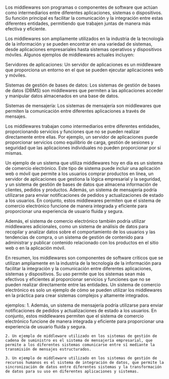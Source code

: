 Los middlewares son programas o componentes de software que actúan como intermediarios entre diferentes aplicaciones, sistemas o dispositivos. Su función principal es facilitar la comunicación y la integración entre estas diferentes entidades, permitiendo que trabajen juntas de manera más efectiva y eficiente.

Los middlewares son ampliamente utilizados en la industria de la tecnología de la información y se pueden encontrar en una variedad de sistemas, desde aplicaciones empresariales hasta sistemas operativos y dispositivos móviles. Algunos ejemplos de middlewares actuales incluyen:

Servidores de aplicaciones: Un servidor de aplicaciones es un middleware que proporciona un entorno en el que se pueden ejecutar aplicaciones web y móviles.

Sistemas de gestión de bases de datos: Los sistemas de gestión de bases de datos (DBMS) son middlewares que permiten a las aplicaciones acceder y manipular datos almacenados en una base de datos.

Sistemas de mensajería: Los sistemas de mensajería son middlewares que permiten la comunicación entre diferentes aplicaciones a través de mensajes.

Los middlewares trabajan como intermediarios entre diferentes entidades, proporcionando servicios y funciones que no se pueden realizar directamente entre ellas. Por ejemplo, un servidor de aplicaciones puede proporcionar servicios como equilibrio de carga, gestión de sesiones y seguridad que las aplicaciones individuales no pueden proporcionar por sí mismas.

Un ejemplo de un sistema que utiliza middlewares hoy en día es un sistema de comercio electrónico. Este tipo de sistema puede incluir una aplicación web o móvil que permite a los usuarios comprar productos en línea, un servidor de aplicaciones que gestiona la lógica empresarial y la seguridad, y un sistema de gestión de bases de datos que almacena información de clientes, pedidos y productos. Además, un sistema de mensajería podría utilizarse para enviar notificaciones de pedidos y actualizaciones de estado a los usuarios. En conjunto, estos middlewares permiten que el sistema de comercio electrónico funcione de manera integrada y eficiente para proporcionar una experiencia de usuario fluida y segura.

Además, el sistema de comercio electrónico también podría utilizar middlewares adicionales, como un sistema de análisis de datos para recopilar y analizar datos sobre el comportamiento de los usuarios y las tendencias de compra, o un sistema de gestión de contenido para administrar y publicar contenido relacionado con los productos en el sitio web o en la aplicación móvil.

En resumen, los middlewares son componentes de software críticos que se utilizan ampliamente en la industria de la tecnología de la información para facilitar la integración y la comunicación entre diferentes aplicaciones, sistemas y dispositivos. Su uso permite que los sistemas sean más efectivos y eficientes al proporcionar servicios y funciones que no se pueden realizar directamente entre las entidades. Un sistema de comercio electrónico es solo un ejemplo de cómo se pueden utilizar los middlewares en la práctica para crear sistemas complejos y altamente integrados.

ejemplos:
    1. Además, un sistema de mensajería podría utilizarse para enviar notificaciones de pedidos y actualizaciones de estado a los usuarios. En conjunto, estos middlewares permiten que el sistema de comercio electrónico funcione de manera integrada y eficiente para proporcionar una experiencia de usuario fluida y segura.

    2. Un ejemplo de middleware utilizado en los sistemas de gestión de cadena de suministro es el sistema de mensajería empresarial, que permite a los diferentes sistemas comunicarse entre sí mediante la transmisión de mensajes estructurados.

    3. Un ejemplo de middleware utilizado en los sistemas de gestión de recursos humanos es el sistema de integración de datos, que permite la sincronización de datos entre diferentes sistemas y la transformación de datos para su uso en diferentes aplicaciones y sistemas.